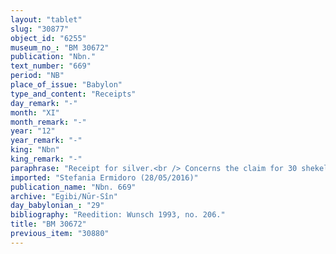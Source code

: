 ```yaml
---
layout: "tablet"
slug: "30877"
object_id: "6255"
museum_no_: "BM 30672"
publication: "Nbn."
text_number: "669"
period: "NB"
place_of_issue: "Babylon"
type_and_content: "Receipts"
day_remark: "-"
month: "XI"
month_remark: "-"
year: "12"
year_remark: "-"
king: "Nbn"
king_remark: "-"
paraphrase: "Receipt for silver.<br /> Concerns the claim for 30 shekels of silver which <strong>A</strong> holds against <strong>C</strong>. <strong>A</strong> receives the indebted silver on the debtor&#39;s behalf from <strong>B</strong> and returns the promissory note pertaining to this debt to the payer (<em>t&acirc;ru-n</em><em>ad</em><em>ānu</em>). Names of 3 witnesses and the scribe.<br /> &nbsp;<br /> <strong>A </strong>= &Scaron;ama&scaron;-ēṭir/Balāssu//Nabunnāya; <strong>B </strong>= Itti-Marduk-balāṭu/Nab&ucirc;-ahhē-iddin//Egibi; <strong>C </strong>= Bēl-rēmanni/L&acirc;bā&scaron;i-Marduk//A&scaron;gandu"
imported: "Stefania Ermidoro (28/05/2016)"
publication_name: "Nbn. 669"
archive: "Egibi/Nūr-Sîn"
day_babylonian_: "29"
bibliography: "Reedition: Wunsch 1993, no. 206."
title: "BM 30672"
previous_item: "30880"
---
```

